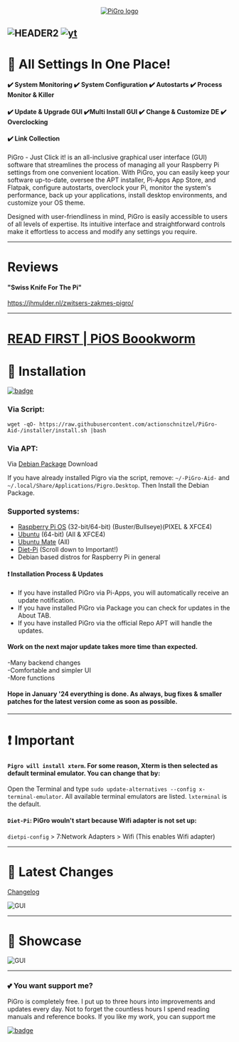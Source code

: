 <p align="center">
    <a href="https://github.com/actionschnitzel/PiGro-Aid-/tree/main">
        <img src="https://github.com/actionschnitzel/tingsandstuff/blob/main/9/proglogo.png" alt="PiGro logo">
    </a>
</p>

![HEADER2](https://github.com/actionschnitzel/tingsandstuff/blob/main/23_02/23_02_header.png?raw=true)
[![yt](https://github.com/actionschnitzel/tingsandstuff/blob/main/23_02/pigro_youtube.png?raw=true)](https://www.youtube.com/watch?v=QuPMnwFemoE)
---

# :bento: All Settings In One Place!

#### :heavy_check_mark: System Monitoring :heavy_check_mark: System Configuration :heavy_check_mark: Autostarts :heavy_check_mark: Process Monitor & Killer

#### :heavy_check_mark: Update & Upgrade GUI :heavy_check_mark:Multi Install GUI :heavy_check_mark: Change & Customize DE :heavy_check_mark: Overclocking

#### :heavy_check_mark: Link Collection

PiGro - Just Click it! is an all-inclusive graphical user interface (GUI) software that streamlines the process of managing all your Raspberry Pi settings from one convenient location. With PiGro, you can easily keep your software up-to-date, oversee the APT installer, Pi-Apps App Store, and Flatpak, configure autostarts, overclock your Pi, monitor the system's performance, back up your applications, install desktop environments, and customize your OS theme.

Designed with user-friendliness in mind, PiGro is easily accessible to users of all levels of expertise. Its intuitive interface and straightforward controls make it effortless to access and modify any settings you require.    
    
---
# Reviews
#### "Swiss Knife For The Pi"    
https://jhmulder.nl/zwitsers-zakmes-pigro/


---

# [READ FIRST | PiOS Boookworm](https://github.com/actionschnitzel/PiGro-Aid-/issues/73)

# :floppy_disk: Installation

[![badge](https://github.com/Botspot/pi-apps/blob/master/icons/badge-light.png?raw=true)](https://github.com/Botspot/pi-apps)    
    
### Via Script:
```
wget -qO- https://raw.githubusercontent.com/actionschnitzel/PiGro-Aid-/installer/install.sh |bash
```   
   
### Via APT:

Via [Debian Package](https://github.com/actionschnitzel/PiGro-Aid-/releases) Download

If you have already installed Pigro via the script, remove: `~/-PiGro-Aid-` and `~/.local/Share/Applications/Pigro.Desktop`. Then Install the Debian Package.



### Supported systems:

- [Raspberry Pi OS](https://www.raspberrypi.com/software/operating-systems/) (32-bit/64-bit) (Buster/Bullseye)(PIXEL & XFCE4)
- [Ubuntu](https://ubuntu.com/download/raspberry-pi) (64-bit) (All & XFCE4)
- [Ubuntu Mate](https://ubuntu-mate.org/download/) (All)
- [Diet-Pi](https://dietpi.com/#downloadinfo) (Scroll down to Important!)
- Debian based distros for Raspberry Pi in general

#### :exclamation: Installation Process & Updates

- If you have installed PiGro via Pi-Apps, you will automatically receive an update notification.
- If you have installed PiGro via Package you can check for updates in the About TAB.
- If you have installed PiGro via the official Repo APT will handle the updates.

#### Work on the next major update takes more time than expected.
-Many backend changes    
-Comfortable and simpler UI    
-More functions    
    
#### Hope in January '24 everything is done. As always, bug fixes & smaller patches for the latest version come as soon as possible.


---

# :exclamation: Important

#### `Pigro will install xterm`. For some reason, Xterm is then selected as default terminal emulator. You can change that by:

Open the Terminal and type `sudo update-alternatives --config x-terminal-emulator`. All available terminal emulators are listed. `lxterminal` is the default.

#### `Diet-Pi`: PiGro wouln't start because Wifi adapter is not set up:

`dietpi-config` > 7:Network Adapters > Wifi (This enables Wifi adapter)

---

# :hamburger: Latest Changes

[Changelog](https://github.com/actionschnitzel/PiGro-Aid-/wiki/Change-Log)    
    
![GUI](https://github.com/actionschnitzel/tingsandstuff/blob/main/Download%20(1).jpeg?raw=true)    
    
---

# :doughnut: Showcase

![GUI](https://github.com/actionschnitzel/tingsandstuff/blob/main/9/showcase_9.png)

---

### :two_hearts: You want support me?

PiGro is completely free. I put up to three hours into improvements and updates every day. Not to forget the countless hours I spend reading manuals and reference books. If you like my work, you can support me

[![badge](https://github.com/actionschnitzel/tingsandstuff/blob/main/PayPal_donation.png?raw=true)](https://www.paypal.com/paypalme/actionschnitzel)
